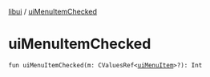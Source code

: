 [libui](index.md) / [uiMenuItemChecked](./ui-menu-item-checked.md)

# uiMenuItemChecked

`fun uiMenuItemChecked(m: CValuesRef<`[`uiMenuItem`](ui-menu-item.md)`>?): Int`
